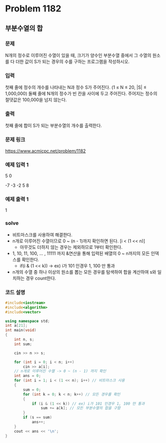 # Problem 1182

## 부분수열의 합

### 문제
N개의 정수로 이루어진 수열이 있을 때, 크기가 양수인 부분수열 중에서 그 수열의 원소를 다 더한 값이 S가 되는 경우의 수를 구하는 프로그램을 작성하시오.

### 입력
첫째 줄에 정수의 개수를 나타내는 N과 정수 S가 주어진다. (1 ≤ N ≤ 20, |S| ≤ 1,000,000) 둘째 줄에 N개의 정수가 빈 칸을 사이에 두고 주어진다. 주어지는 정수의 절댓값은 100,000을 넘지 않는다.

### 출력
첫째 줄에 합이 S가 되는 부분수열의 개수를 출력한다.

### 문제 링크
<https://www.acmicpc.net/problem/1182>

### 예제 입력 1
5 0

-7 -3 -2 5 8

### 예제 출력 1
1

### solve
- 비트마스크를 사용하여 해결한다.
- n개로 이루어진 수열이므로 0 ~ (n - 1)까지 확인하면 된다. [i < (1 << n)]
	- 아무것도 더하지 않는 경우는 제외하므로 1부터 확인한다.
- 1, 10, 11, 100, ... , 11111 까지 &연산을 통해 입력된 배열의 0 ~ n까지의 모든 인덱스를 확인한다.
	- if(i & (1 << k)) -> ex) i가 101 인경우 1, 100 만 통과
- n개의 수열 중 하나 이상의 원소를 뽑는 모든 경우를 탐색하여 합을 계산하여 s와 일치하는 경우 count한다.

### 코드 설명
```C++
#include<iostream>
#include<algorithm>
#include<vector>

using namespace std;
int a[21];
int main(void)
{
	int n, s;
	int sum;

	cin >> n >> s;

	for (int i = 0; i < n; i++)
		cin >> a[i];
	// n개로 이루어진 수열 -> 0 ~ (n - 1) 까지 확인
	int ans = 0;
	for (int i = 1; i < (1 << n); i++) // 비트마스크 사용
	{
		sum = 0;
		for (int k = 0; k < n; k++) // 모든 경우를 확인
		{
			if (i & (1 << k)) // ex) i가 101 인경우 1, 100 만 통과
				sum += a[k]; // 모든 부분수열의 합을 구함
		}
		if (s == sum)
			ans++;
	}
	cout << ans << '\n';
}

```
